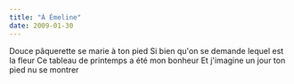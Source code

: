 ```yaml
---
title: "À Émeline"
date: 2009-01-30
---
```


Douce pâquerette se marie à ton pied
Si bien qu'on se demande lequel est la fleur
Ce tableau de printemps a été mon bonheur
Et j'imagine un jour ton pied nu se montrer
